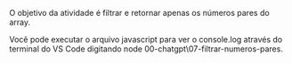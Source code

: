 O objetivo da atividade é filtrar e retornar apenas os números pares do array.

Você pode executar o arquivo javascript para ver o console.log através do terminal do VS Code digitando node 00-chatgpt\07-filtrar-numeros-pares.